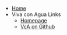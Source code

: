 * [Home](/)
* Viva con Agua Links
  * [Homepage](https://vivaconagua.org)
  * [VcA on Github](https://github.com/Viva-con-Agua)